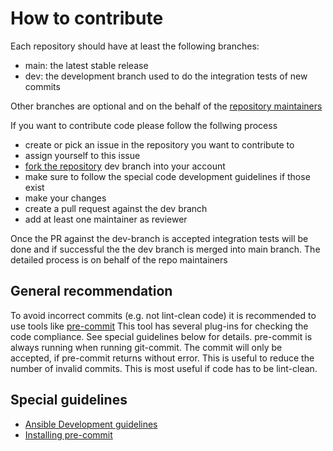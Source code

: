 # How to contribute

Each repository should have at least the following branches:

 - main: the latest stable release
 - dev: the development branch used to do the integration tests of new commits
  
Other branches are optional and on the behalf of the [repository maintainers](../01_projects_overview.md)

If you want to contribute code please follow the follwing process

- create or pick an issue in the repository you want to contribute to
- assign yourself to this issue
- [fork the repository](__create_a_fork.md) dev branch into your account
- make sure to follow the special code development guidelines if those exist
- make your changes
- create a pull request against the dev branch
- add at least one maintainer as reviewer

Once the PR against the dev-branch is accepted integration tests will be done and if successful the the dev branch is merged into main branch. 
The detailed process is on behalf of the repo maintainers

## General recommendation

To avoid incorrect commits (e.g. not lint-clean code) it is recommended to use tools like [pre-commit](https://pre-commit.com)
This tool has several plug-ins for checking the code compliance. See special guidelines below for details.
pre-commit is always running when running git-commit. The commit will only be accepted, if pre-commit returns without error. This is useful to reduce the number of invalid commits. 
This is most useful if code has to be lint-clean.

## Special guidelines

- [Ansible Development guidelines](__ansible_dev_guidelines.md)
- [Installing pre-commit](__install_pre_commit.md)
